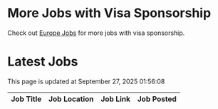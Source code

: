 # More Jobs with Visa Sponsorship

Check out [Europe Jobs](https://github.com/sureshparimi/europejobs#latest-jobs) for more jobs with visa sponsorship.

# Latest Jobs

This page is updated at September 27, 2025 01:56:08

| Job Title | Job Location | Job Link | Job Posted |
| --- | --- | --- | --- |
